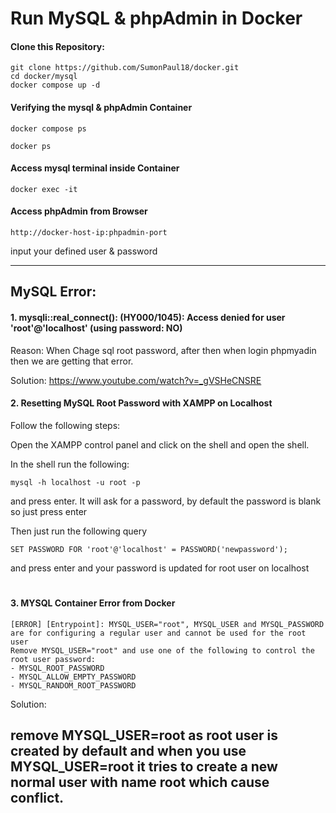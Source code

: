# Run MySQL & phpAdmin in Docker

#### Clone this Repository:
```
git clone https://github.com/SumonPaul18/docker.git
cd docker/mysql
docker compose up -d
```
#### Verifying the mysql & phpAdmin Container
```
docker compose ps
```
```
docker ps
```
#### Access mysql terminal inside Container
```
docker exec -it 
```
#### Access phpAdmin from Browser
```
http://docker-host-ip:phpadmin-port
```
input your defined user & password

---
## MySQL Error:

#### 1. mysqli::real_connect(): (HY000/1045): Access denied for user 'root'@'localhost' (using password: NO)
Reason: When Chage sql root password, after then when login phpmyadin then we are getting that error.

Solution:
https://www.youtube.com/watch?v=_gVSHeCNSRE
#### 2. Resetting MySQL Root Password with XAMPP on Localhost
Follow the following steps:

Open the XAMPP control panel and click on the shell and open the shell.

In the shell run the following:

```
mysql -h localhost -u root -p
```

and press enter. It will ask for a password, by default the password is blank so just press enter

Then just run the following query

```
SET PASSWORD FOR 'root'@'localhost' = PASSWORD('newpassword');
```

and press enter and your password is updated for root user on localhost
#
#### 3. MYSQL Container Error from Docker

```
[ERROR] [Entrypoint]: MYSQL_USER="root", MYSQL_USER and MYSQL_PASSWORD are for configuring a regular user and cannot be used for the root user
Remove MYSQL_USER="root" and use one of the following to control the root user password:
- MYSQL_ROOT_PASSWORD
- MYSQL_ALLOW_EMPTY_PASSWORD
- MYSQL_RANDOM_ROOT_PASSWORD
```

Solution:

remove MYSQL_USER=root as root user is created by default and when you use MYSQL_USER=root it tries to create a new normal user with name root which cause conflict.
---
